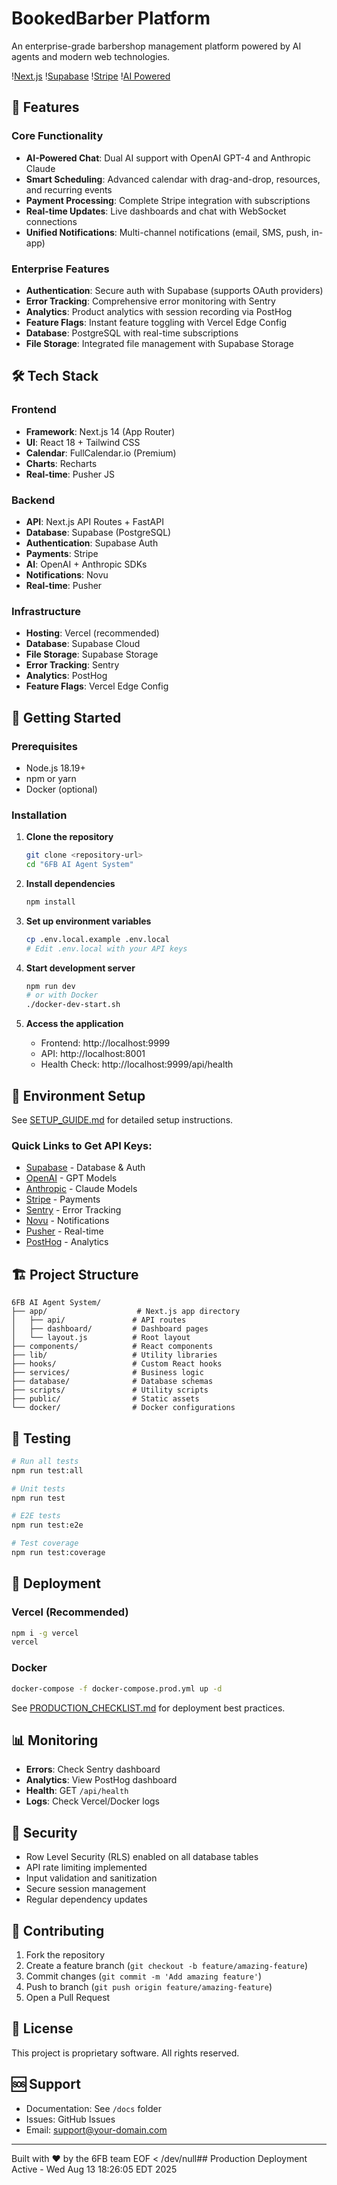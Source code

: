 # BookedBarber Platform

An enterprise-grade barbershop management platform powered by AI agents and modern web technologies.

\![Next.js](https://img.shields.io/badge/Next.js-14.0-black)
\![Supabase](https://img.shields.io/badge/Supabase-Database-green)
\![Stripe](https://img.shields.io/badge/Stripe-Payments-blue)
\![AI Powered](https://img.shields.io/badge/AI-OpenAI%20%26%20Claude-purple)

## 🚀 Features

### Core Functionality
- **AI-Powered Chat**: Dual AI support with OpenAI GPT-4 and Anthropic Claude
- **Smart Scheduling**: Advanced calendar with drag-and-drop, resources, and recurring events
- **Payment Processing**: Complete Stripe integration with subscriptions
- **Real-time Updates**: Live dashboards and chat with WebSocket connections
- **Unified Notifications**: Multi-channel notifications (email, SMS, push, in-app)

### Enterprise Features
- **Authentication**: Secure auth with Supabase (supports OAuth providers)
- **Error Tracking**: Comprehensive error monitoring with Sentry
- **Analytics**: Product analytics with session recording via PostHog
- **Feature Flags**: Instant feature toggling with Vercel Edge Config
- **Database**: PostgreSQL with real-time subscriptions
- **File Storage**: Integrated file management with Supabase Storage

## 🛠️ Tech Stack

### Frontend
- **Framework**: Next.js 14 (App Router)
- **UI**: React 18 + Tailwind CSS
- **Calendar**: FullCalendar.io (Premium)
- **Charts**: Recharts
- **Real-time**: Pusher JS

### Backend
- **API**: Next.js API Routes + FastAPI
- **Database**: Supabase (PostgreSQL)
- **Authentication**: Supabase Auth
- **Payments**: Stripe
- **AI**: OpenAI + Anthropic SDKs
- **Notifications**: Novu
- **Real-time**: Pusher

### Infrastructure
- **Hosting**: Vercel (recommended)
- **Database**: Supabase Cloud
- **File Storage**: Supabase Storage
- **Error Tracking**: Sentry
- **Analytics**: PostHog
- **Feature Flags**: Vercel Edge Config

## 🚦 Getting Started

### Prerequisites
- Node.js 18.19+
- npm or yarn
- Docker (optional)

### Installation

1. **Clone the repository**
   ```bash
   git clone <repository-url>
   cd "6FB AI Agent System"
   ```

2. **Install dependencies**
   ```bash
   npm install
   ```

3. **Set up environment variables**
   ```bash
   cp .env.local.example .env.local
   # Edit .env.local with your API keys
   ```

4. **Start development server**
   ```bash
   npm run dev
   # or with Docker
   ./docker-dev-start.sh
   ```

5. **Access the application**
   - Frontend: http://localhost:9999
   - API: http://localhost:8001
   - Health Check: http://localhost:9999/api/health

## 📝 Environment Setup

See [SETUP_GUIDE.md](./SETUP_GUIDE.md) for detailed setup instructions.

### Quick Links to Get API Keys:
- [Supabase](https://supabase.com) - Database & Auth
- [OpenAI](https://platform.openai.com) - GPT Models
- [Anthropic](https://console.anthropic.com) - Claude Models
- [Stripe](https://dashboard.stripe.com) - Payments
- [Sentry](https://sentry.io) - Error Tracking
- [Novu](https://web.novu.co) - Notifications
- [Pusher](https://dashboard.pusher.com) - Real-time
- [PostHog](https://app.posthog.com) - Analytics

## 🏗️ Project Structure

```
6FB AI Agent System/
├── app/                    # Next.js app directory
│   ├── api/               # API routes
│   ├── dashboard/         # Dashboard pages
│   └── layout.js          # Root layout
├── components/            # React components
├── lib/                   # Utility libraries
├── hooks/                 # Custom React hooks
├── services/              # Business logic
├── database/              # Database schemas
├── scripts/               # Utility scripts
├── public/                # Static assets
└── docker/                # Docker configurations
```

## 🧪 Testing

```bash
# Run all tests
npm run test:all

# Unit tests
npm run test

# E2E tests
npm run test:e2e

# Test coverage
npm run test:coverage
```

## 🚀 Deployment

### Vercel (Recommended)
```bash
npm i -g vercel
vercel
```

### Docker
```bash
docker-compose -f docker-compose.prod.yml up -d
```

See [PRODUCTION_CHECKLIST.md](./PRODUCTION_CHECKLIST.md) for deployment best practices.

## 📊 Monitoring

- **Errors**: Check Sentry dashboard
- **Analytics**: View PostHog dashboard
- **Health**: GET `/api/health`
- **Logs**: Check Vercel/Docker logs

## 🔐 Security

- Row Level Security (RLS) enabled on all database tables
- API rate limiting implemented
- Input validation and sanitization
- Secure session management
- Regular dependency updates

## 🤝 Contributing

1. Fork the repository
2. Create a feature branch (`git checkout -b feature/amazing-feature`)
3. Commit changes (`git commit -m 'Add amazing feature'`)
4. Push to branch (`git push origin feature/amazing-feature`)
5. Open a Pull Request

## 📄 License

This project is proprietary software. All rights reserved.

## 🆘 Support

- Documentation: See `/docs` folder
- Issues: GitHub Issues
- Email: support@your-domain.com

---

Built with ❤️ by the 6FB team
EOF < /dev/null## Production Deployment Active - Wed Aug 13 18:26:05 EDT 2025
